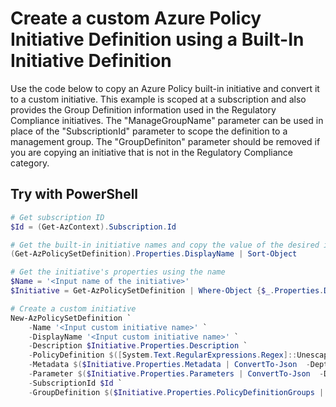 # Create a custom Azure Policy Initiative Definition using a Built-In Initiative Definition

Use the code below to copy an Azure Policy built-in initiative and convert it to a custom initiative.  This example is scoped at a subscription and also provides the Group Definition information used in the Regulatory Compliance initiatives.  The "ManageGroupName" parameter can be used in place of the "SubscriptionId" parameter to scope the definition to a management group.  The "GroupDefiniton" parameter should be removed if you are copying an initiative that is not in the Regulatory Compliance category.

## Try with PowerShell

```PowerShell
# Get subscription ID
$Id = (Get-AzContext).Subscription.Id 

# Get the built-in initiative names and copy the value of the desired initiative
(Get-AzPolicySetDefinition).Properties.DisplayName | Sort-Object

# Get the initiative's properties using the name
$Name = '<Input name of the initiative>'
$Initiative = Get-AzPolicySetDefinition | Where-Object {$_.Properties.DisplayName -eq $Name}

# Create a custom initiative
New-AzPolicySetDefinition `
    -Name '<Input custom initiative name>' `
    -DisplayName '<Input custom initiative name>' `
    -Description $Initiative.Properties.Description `
    -PolicyDefinition $([System.Text.RegularExpressions.Regex]::Unescape($($Initiative.Properties.PolicyDefinitions | ConvertTo-Json -Depth 100))) `
    -Metadata $($Initiative.Properties.Metadata | ConvertTo-Json  -Depth 100)  `
    -Parameter $($Initiative.Properties.Parameters | ConvertTo-Json  -Depth 100)  `
    -SubscriptionId $Id `
    -GroupDefinition $($Initiative.Properties.PolicyDefinitionGroups | ConvertTo-Json  -Depth 100)

```

